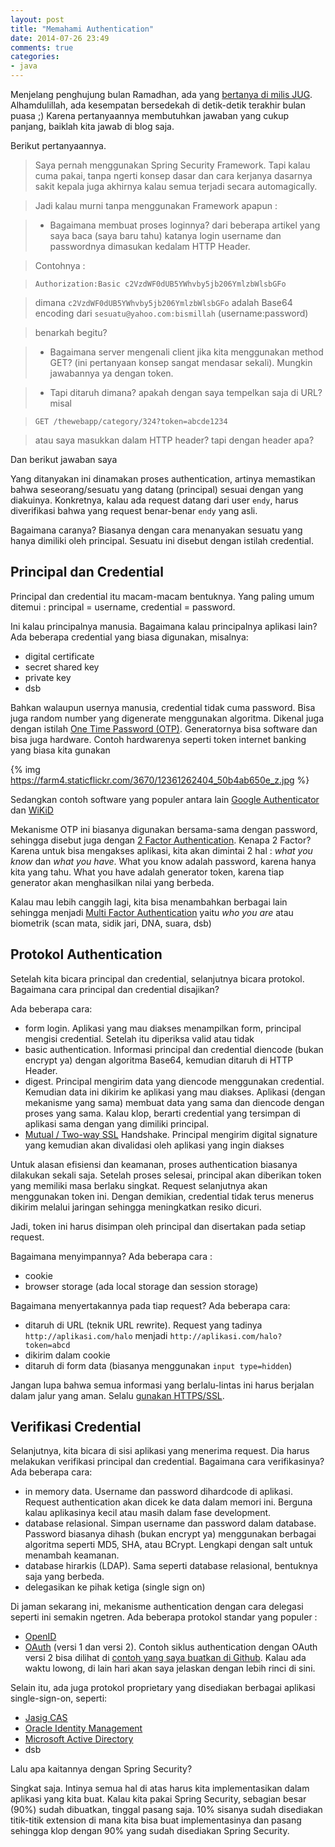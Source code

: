 ```yaml
---
layout: post
title: "Memahami Authentication"
date: 2014-07-26 23:49
comments: true
categories: 
- java
---
```


Menjelang penghujung bulan Ramadhan, ada yang [bertanya di milis JUG](https://groups.yahoo.com/neo/groups/jug-indonesia/conversations/messages/92685). Alhamdulillah, ada kesempatan bersedekah di detik-detik terakhir bulan puasa ;) Karena pertanyaannya membutuhkan jawaban yang cukup panjang, baiklah kita jawab di blog saja.

Berikut pertanyaannya.

> Saya pernah menggunakan Spring Security Framework. Tapi kalau cuma pakai, tanpa ngerti konsep dasar dan cara kerjanya dasarnya sakit kepala juga akhirnya kalau semua terjadi secara automagically.

> Jadi kalau murni tanpa menggunakan Framework apapun : 

> * Bagaimana membuat proses loginnya? dari beberapa artikel yang saya baca (saya baru tahu) katanya login username dan passwordnya dimasukan kedalam HTTP Header. 

> Contohnya : 

> ```Authorization:Basic c2VzdWF0dUB5YWhvby5jb206YmlzbWlsbGFo```

> dimana `c2VzdWF0dUB5YWhvby5jb206YmlzbWlsbGFo` adalah Base64 encoding dari `sesuatu@yahoo.com:bismillah` (username:password)

> benarkah begitu?

> * Bagaimana server mengenali client jika kita menggunakan method GET? (ini pertanyaan konsep sangat mendasar sekali). Mungkin jawabannya ya dengan token. 

> * Tapi ditaruh dimana? apakah dengan saya tempelkan saja di URL? misal

> ```GET /thewebapp/category/324?token=abcde1234```

> atau saya masukkan dalam HTTP header? tapi dengan header apa? 

Dan berikut jawaban saya

<!--more-->

Yang ditanyakan ini dinamakan proses authentication, artinya memastikan bahwa seseorang/sesuatu yang datang (principal) sesuai dengan yang diakuinya.
Konkretnya, kalau ada request datang dari user `endy`, harus diverifikasi bahwa yang request benar-benar `endy` yang asli.

Bagaimana caranya? Biasanya dengan cara menanyakan sesuatu yang hanya dimiliki oleh principal. Sesuatu ini disebut dengan istilah credential.

<a name="principal-credential"></a>
## Principal dan Credential ##

Principal dan credential itu macam-macam bentuknya. Yang paling umum ditemui : principal = username, credential = password.

Ini kalau principalnya manusia. Bagaimana kalau principalnya aplikasi lain? Ada beberapa credential yang biasa digunakan, misalnya:

- digital certificate
- secret shared key
- private key
- dsb

Bahkan walaupun usernya manusia, credential tidak cuma password. Bisa juga random number yang digenerate menggunakan algoritma. Dikenal juga dengan istilah [One Time Password (OTP)](http://en.wikipedia.org/wiki/One-time_password). Generatornya bisa software dan bisa juga hardware. Contoh hardwarenya seperti token internet banking yang biasa kita gunakan

{% img https://farm4.staticflickr.com/3670/12361262404_50b4ab650e_z.jpg %}

Sedangkan contoh software yang populer antara lain [Google Authenticator](http://code.google.com/p/google-authenticator/) dan [WiKiD](https://www.wikidsystems.com/community-edition)

Mekanisme OTP ini biasanya digunakan bersama-sama dengan password, sehingga disebut juga dengan [2 Factor Authentication](http://en.wikipedia.org/wiki/Two_factor_authentication). Kenapa 2 Factor? Karena untuk bisa mengakses aplikasi, kita akan dimintai 2 hal : _what you know_ dan _what you have_. What you know adalah password, karena hanya kita yang tahu. What you have adalah generator token, karena tiap generator akan menghasilkan nilai yang berbeda.

Kalau mau lebih canggih lagi, kita bisa menambahkan berbagai lain sehingga menjadi [Multi Factor Authentication](http://en.wikipedia.org/wiki/Multi-factor_authentication) yaitu _who you are_ atau biometrik (scan mata, sidik jari, DNA, suara, dsb)

<a name="protokol-authentication"></a>
## Protokol Authentication ##

Setelah kita bicara principal dan credential, selanjutnya bicara protokol. Bagaimana cara principal dan credential disajikan?

Ada beberapa cara:

- form login. Aplikasi yang mau diakses menampilkan form, principal mengisi credential. Setelah itu diperiksa valid atau tidak
- basic authentication. Informasi principal dan credential diencode (bukan encrypt ya) dengan algoritma Base64, kemudian ditaruh di HTTP Header.
- digest. Principal mengirim data yang diencode menggunakan credential. Kemudian data ini dikirim ke aplikasi yang mau diakses. Aplikasi (dengan mekanisme yang sama) membuat data yang sama dan diencode dengan proses yang sama. Kalau klop, berarti credential yang tersimpan di aplikasi sama dengan yang dimiliki principal. 
- [Mutual / Two-way SSL](http://en.wikipedia.org/wiki/Mutual_authentication) Handshake. Principal mengirim digital signature yang kemudian akan divalidasi oleh aplikasi yang ingin diakses

Untuk alasan efisiensi dan keamanan, proses authentication biasanya dilakukan sekali saja. Setelah proses selesai, principal akan diberikan token yang memiliki masa berlaku singkat. Request selanjutnya akan menggunakan token ini. Dengan demikian, credential tidak terus menerus dikirim melalui jaringan sehingga meningkatkan resiko dicuri.

Jadi, token ini harus disimpan oleh principal dan disertakan pada setiap request.

Bagaimana menyimpannya? Ada beberapa cara :

- cookie
- browser storage (ada local storage dan session storage)

Bagaimana menyertakannya pada tiap request? Ada beberapa cara:

- ditaruh di URL (teknik URL rewrite). Request yang tadinya `http://aplikasi.com/halo` menjadi `http://aplikasi.com/halo?token=abcd`
- dikirim dalam cookie
- ditaruh di form data (biasanya menggunakan `input type=hidden`)

Jangan lupa bahwa semua informasi yang berlalu-lintas ini harus berjalan dalam jalur yang aman. Selalu [gunakan HTTPS/SSL](http://software.endy.muhardin.com/aplikasi/apa-itu-ssl/).

<a name="verifikasi-credential"></a>
## Verifikasi Credential ##

Selanjutnya, kita bicara di sisi aplikasi yang menerima request. Dia harus melakukan verifikasi principal dan credential. Bagaimana cara verifikasinya? Ada beberapa cara:

- in memory data. Username dan password dihardcode di aplikasi. Request authentication akan dicek ke data dalam memori ini. Berguna kalau aplikasinya kecil atau masih dalam fase development.
- database relasional. Simpan username dan password dalam database. Password biasanya dihash (bukan encrypt ya) menggunakan berbagai algoritma seperti MD5, SHA, atau BCrypt. Lengkapi dengan salt untuk menambah keamanan.
- database hirarkis (LDAP). Sama seperti database relasional, bentuknya saja yang berbeda.
- delegasikan ke pihak ketiga (single sign on)

Di jaman sekarang ini, mekanisme authentication dengan cara delegasi seperti ini semakin ngetren. Ada beberapa protokol standar yang populer :

- [OpenID](http://en.wikipedia.org/wiki/OpenID)
- [OAuth](http://en.wikipedia.org/wiki/OAuth) (versi 1 dan versi 2). Contoh siklus authentication dengan OAuth versi 2 bisa dilihat di [contoh yang saya buatkan di Github](https://github.com/endymuhardin/belajar-springoauth2). Kalau ada waktu lowong, di lain hari akan saya jelaskan dengan lebih rinci di sini.

Selain itu, ada juga protokol proprietary yang disediakan berbagai aplikasi single-sign-on, seperti:

- [Jasig CAS](http://www.jasig.org/cas)
- [Oracle Identity Management](http://en.wikipedia.org/wiki/Oracle_Identity_Management)
- [Microsoft Active Directory](http://en.wikipedia.org/wiki/Active_Directory)
- dsb

Lalu apa kaitannya dengan Spring Security?

Singkat saja. Intinya semua hal di atas harus kita implementasikan dalam aplikasi yang kita buat. Kalau kita pakai Spring Security, sebagian besar (90%) sudah dibuatkan, tinggal pasang saja. 10% sisanya sudah disediakan titik-titik extension di mana kita bisa buat implementasinya dan pasang sehingga klop dengan 90% yang sudah disediakan Spring Security.

